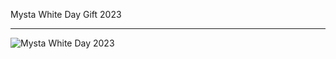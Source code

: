 Mysta White Day Gift 2023
***
![Mysta White Day 2023](https://i.warosu.org/data/vt/img/0452/28/1679084751458465.jpg)